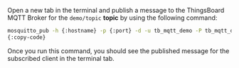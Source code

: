 Open a new tab in the terminal and publish a message to the ThingsBoard MQTT Broker for the `demo/topic` **topic** by using the following command:

```bash
mosquitto_pub -h {:hostname} -p {:port} -d -u tb_mqtt_demo -P tb_mqtt_demo -t demo/topic -m 'Hello World' -V mqttv5
{:copy-code}
```

Once you run this command, you should see the published message for the subscribed client in the terminal tab.
